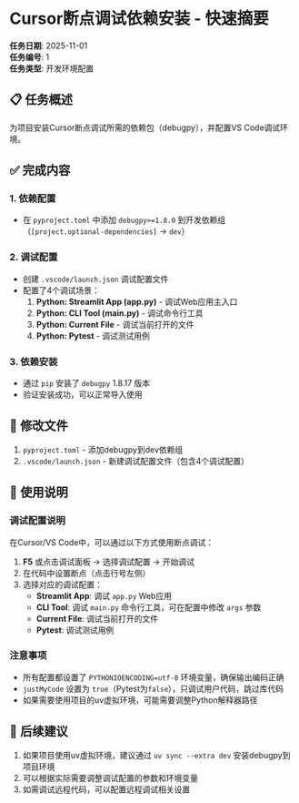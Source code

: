 # Cursor断点调试依赖安装 - 快速摘要

**任务日期**: 2025-11-01  
**任务编号**: 1  
**任务类型**: 开发环境配置

## 📋 任务概述

为项目安装Cursor断点调试所需的依赖包（debugpy），并配置VS Code调试环境。

## ✅ 完成内容

### 1. 依赖配置
- 在 `pyproject.toml` 中添加 `debugpy>=1.8.0` 到开发依赖组（`[project.optional-dependencies]` -> `dev`）

### 2. 调试配置
- 创建 `.vscode/launch.json` 调试配置文件
- 配置了4个调试场景：
  1. **Python: Streamlit App (app.py)** - 调试Web应用主入口
  2. **Python: CLI Tool (main.py)** - 调试命令行工具
  3. **Python: Current File** - 调试当前打开的文件
  4. **Python: Pytest** - 调试测试用例

### 3. 依赖安装
- 通过 `pip` 安装了 `debugpy` 1.8.17 版本
- 验证安装成功，可以正常导入使用

## 📝 修改文件

1. `pyproject.toml` - 添加debugpy到dev依赖组
2. `.vscode/launch.json` - 新建调试配置文件（包含4个调试配置）

## 🎯 使用说明

### 调试配置说明

在Cursor/VS Code中，可以通过以下方式使用断点调试：

1. **F5** 或点击调试面板 → 选择调试配置 → 开始调试
2. 在代码中设置断点（点击行号左侧）
3. 选择对应的调试配置：
   - **Streamlit App**: 调试 `app.py` Web应用
   - **CLI Tool**: 调试 `main.py` 命令行工具，可在配置中修改 `args` 参数
   - **Current File**: 调试当前打开的文件
   - **Pytest**: 调试测试用例

### 注意事项

- 所有配置都设置了 `PYTHONIOENCODING=utf-8` 环境变量，确保输出编码正确
- `justMyCode` 设置为 `true`（Pytest为`false`），只调试用户代码，跳过库代码
- 如果需要使用项目的uv虚拟环境，可能需要调整Python解释器路径

## 📌 后续建议

1. 如果项目使用uv虚拟环境，建议通过 `uv sync --extra dev` 安装debugpy到项目环境
2. 可以根据实际需要调整调试配置的参数和环境变量
3. 如需调试远程代码，可以配置远程调试相关设置
